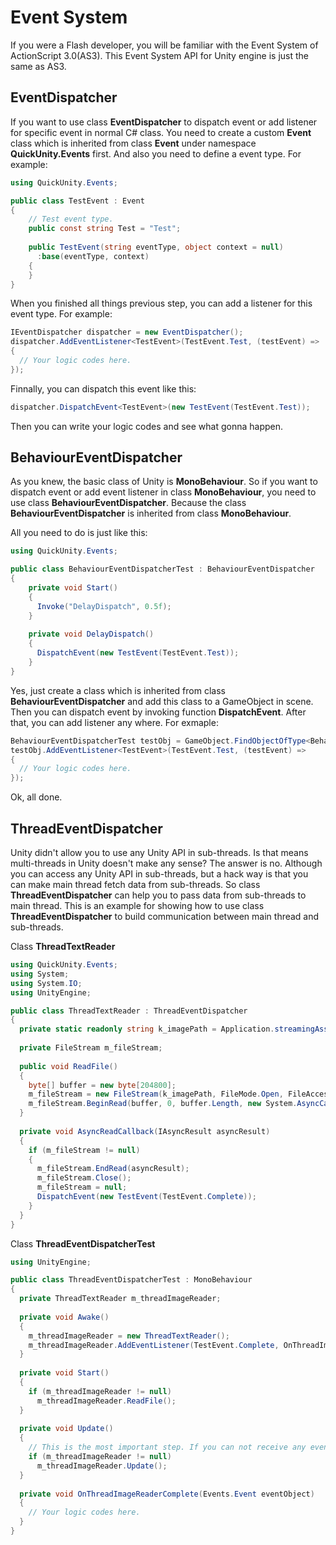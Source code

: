 # **Event System**

If you were a Flash developer, you will be familiar with the Event System of ActionScript 3.0(AS3). This Event System API for Unity engine is just the same as AS3.

## **EventDispatcher**

If you want to use class **EventDispatcher** to dispatch event or add listener for specific event in normal C# class. You need to create a custom **Event** class which is inherited from class **Event** under namespace **QuickUnity.Events** first. And also you need to define a event type. For example:

```c#
using QuickUnity.Events;

public class TestEvent : Event
{
    // Test event type.
    public const string Test = "Test";
  
  	public TestEvent(string eventType, object context = null)
      :base(eventType, context)
    {
    }
}
```

When you finished all things previous step, you can add a listener for this event type. For example:

```c#
IEventDispatcher dispatcher = new EventDispatcher();
dispatcher.AddEventListener<TestEvent>(TestEvent.Test, (testEvent) => 
{
  // Your logic codes here.
});
```

Finnally, you can dispatch this event like this:

```c#
dispatcher.DispatchEvent<TestEvent>(new TestEvent(TestEvent.Test));
```

Then you can write your logic codes and see what gonna happen.

## **BehaviourEventDispatcher**

As you knew, the basic class of Unity is **MonoBehaviour**. So if you want to dispatch event or add event listener in class **MonoBehaviour**, you need to use class **BehaviourEventDispatcher**. Because the class **BehaviourEventDispatcher** is inherited from class **MonoBehaviour**.

All you need to do is just like this:

```c#
using QuickUnity.Events;

public class BehaviourEventDispatcherTest : BehaviourEventDispatcher
{
    private void Start()
    {
      Invoke("DelayDispatch", 0.5f);
    }
  
  	private void DelayDispatch() 
    {
      DispatchEvent(new TestEvent(TestEvent.Test));
    }
}
```

Yes, just create a class which is inherited from class **BehaviourEventDispatcher** and add this class to a GameObject in scene. Then you can dispatch event by invoking function **DispatchEvent**. After that, you can add listener any where. For exmaple:

```c#
BehaviourEventDispatcherTest testObj = GameObject.FindObjectOfType<BehaviourEventDispatchTest>();
testObj.AddEventListener<TestEvent>(TestEvent.Test, (testEvent) => 
{
  // Your logic codes here.
});
```

Ok, all done.

## **ThreadEventDispatcher**

Unity didn't allow you to use any Unity API in sub-threads. Is that means multi-threads in Unity doesn't make any sense? The answer is no. Although you can access any Unity API in sub-threads, but a hack way is that you can make main thread fetch data from sub-threads. So class **ThreadEventDispatcher** can help you to pass data from sub-threads to main thread. This is an example for showing how to use class **ThreadEventDispatcher** to build communication between main thread and sub-threads.

Class **ThreadTextReader**

```c#
using QuickUnity.Events;
using System;
using System.IO;
using UnityEngine;

public class ThreadTextReader : ThreadEventDispatcher
{
  private static readonly string k_imagePath = Application.streamingAssetsPath + "/text.txt";
  
  private FileStream m_fileStream;
  
  public void ReadFile()
  {
    byte[] buffer = new byte[204800];
    m_fileStream = new FileStream(k_imagePath, FileMode.Open, FileAccess.Read);
    m_fileStream.BeginRead(buffer, 0, buffer.Length, new System.AsyncCallback(AsyncReadCallback), this);
  }
  
  private void AsyncReadCallback(IAsyncResult asyncResult)
  {
    if (m_fileStream != null)
    {
      m_fileStream.EndRead(asyncResult);
      m_fileStream.Close();
      m_fileStream = null;
      DispatchEvent(new TestEvent(TestEvent.Complete));
    }
  }
}
```

Class **ThreadEventDispatcherTest**

```c#
using UnityEngine;

public class ThreadEventDispatcherTest : MonoBehaviour
{
  private ThreadTextReader m_threadImageReader;
  
  private void Awake()
  {
    m_threadImageReader = new ThreadTextReader();
    m_threadImageReader.AddEventListener(TestEvent.Complete, OnThreadImageReaderComplete);
  }
  
  private void Start()
  {
    if (m_threadImageReader != null)
      m_threadImageReader.ReadFile();
  }
  
  private void Update()
  {
    // This is the most important step. If you can not receive any event in listener, check this step. Maybe becuase you didn't invoke Update function of ThreadEventDispatcher.
    if (m_threadImageReader != null)
      m_threadImageReader.Update();
  }
  
  private void OnThreadImageReaderComplete(Events.Event eventObject)
  {
    // Your logic codes here.
  }
}
```